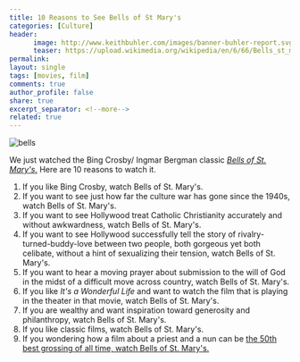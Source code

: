 ```yaml
---
title: 10 Reasons to See Bells of St Mary's
categories: [Culture]
header:
      image: http://www.keithbuhler.com/images/banner-buhler-report.svg
      teaser: https://upload.wikimedia.org/wikipedia/en/6/66/Bells_st_marys.jpg
permalink: 
layout: single
tags: [movies, film]
comments: true
author_profile: false
share: true
excerpt_separator: <!--more-->
related: true
---
```


![bells](https://upload.wikimedia.org/wikipedia/en/6/66/Bells_st_marys.jpg)

We just watched the Bing Crosby/ Ingmar Bergman classic [*Bells of St. Mary's.*](https://www.youtube.com/watch?v=APRNe_3tzdg) Here are 10 reasons to watch it. 

<!--more-->

1. If you like Bing Crosby, watch Bells of St. Mary's.
3. If you want to see just how far the culture war has gone since the 1940s, watch Bells of St. Mary's.
4. If you want to see Hollywood treat Catholic Christianity accurately and without awkwardness, watch Bells of St. Mary's.
5. If you want to see Hollywood successfully tell the story of rivalry-turned-buddy-love between two people, both gorgeous yet both celibate, without a hint of sexualizing their tension, watch Bells of St. Mary's.
6. If you want to hear a moving prayer about submission to the will of God in the midst of a difficult move across country, watch Bells of St. Mary's.
7. If you like *It's a Wonderful Life* and want to watch the film that is playing in the theater in that movie,  watch Bells of St. Mary's.
8. If you are wealthy and want inspiration toward generosity and philanthropy,  watch Bells of St. Mary's.
9. If you like classic films, watch Bells of St. Mary's.
10. If you wondering how a film about a priest and a nun can be [the 50th best grossing of all time, watch Bells of St. Mary's.](https://en.wikipedia.org/wiki/1945_in_film)